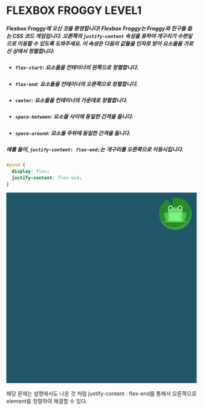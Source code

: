 # FLEXBOX FROGGY LEVEL1

##### Flexbox Froggy에 오신 것을 환영합니다! Flexbox Froggy는 Froggy와 친구들 돕는 CSS 코드 게임입니다. 오른쪽의 `justify-content` 속성을 용하여 개구리가 수련잎으로 이동할 수 있도록 도와주세요. 이 속성은 다음의 값들을 인자로 받아 요소들을 가로선 상에서 정렬합니다:

- ##### `flex-start`: 요소들을 컨테이너의 왼쪽으로 정렬합니다.

- ##### `flex-end`: 요소들을 컨테이너의 오른쪽으로 정렬합니다.

- ##### `center`: 요소들을 컨테이너의 가운데로 정렬합니다.

- ##### `space-between`: 요소들 사이에 동일한 간격을 둡니다.

- ##### `space-around`: 요소들 주위에 동일한 간격을 둡니다.

##### 예를 들어, `justify-content: flex-end;`는 개구리를 오른쪽으로 이동시킵니다.

```css
#pond {
  display: flex;
  justify-content: flex-end;
}
```

![image-20210608093137587](./assets/image-20210608093137587.png)

해당 문제는 설명에서도 나온 것 처럼 justify-content : flex-end를 통해서 오른쪽으로 element를 정렬하여 해결할 수 있다.
